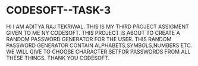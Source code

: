 # CODESOFT--TASK-3
HI I AM ADITYA RAJ TEKRIWAL.
THIS IS MY THIRD PROJECT ASSIGMENT GIVEN TO ME NY CODESOFT.
THIS PROJECT IS ABOUT TO CREATE A RANDOM PASSWORD GENERATOR FOR THE USER.
THIS RANDOM PASSWORD GENERATOR  CONTAIN ALPHABETS,SYMBOLS,NUMBERS ETC.
WE WILL GIVE TO CHOOSE CHARACTER SETFOR PASSWORDS FROM ALL THESE THINGS.
THANK YOU CODESOFT.
